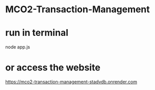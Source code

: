 # MCO2-Transaction-Management

# run in terminal
node app.js

# or access the website
https://mco2-transaction-management-stadvdb.onrender.com
